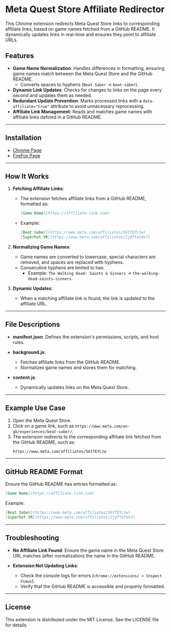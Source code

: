 # Meta Quest Store Affiliate Redirector

This Chrome extension redirects Meta Quest Store links to corresponding affiliate links, based on game names fetched from a GitHub README. It dynamically updates links in real-time and ensures they point to affiliate URLs.

## Features
- **Game Name Normalization**: Handles differences in formatting, ensuring game names match between the Meta Quest Store and the GitHub README.
  - Converts spaces to hyphens (`Beat Saber` → `beat-saber`).
- **Dynamic Link Updates**: Checks for changes to links on the page every second and updates them as needed.
- **Redundant Update Prevention**: Marks processed links with a `data-affiliate="true"` attribute to avoid unnecessary reprocessing.
- **Affiliate Link Management**: Reads and matches game names with affiliate links defined in a GitHub README.

---

## Installation
- [Chrome Page]("")
- [FireFox Page]("")

---

## How It Works
1. **Fetching Affiliate Links**:
   - The extension fetches affiliate links from a GitHub README, formatted as:
     ```markdown
     [Game Name](https://affiliate-link.com)
     ```
   - Example:
     ```markdown
     [Beat Saber](https://www.meta.com/affiliates/5GtTEYLtw)
     [Superhot VR](https://www.meta.com/affiliates/2jdfTeYdsf)
     ```

2. **Normalizing Game Names**:
   - Game names are converted to lowercase, special characters are removed, and spaces are replaced with hyphens.
   - Consecutive hyphens are limited to two.
     - Example: `The Walking Dead: Saints & Sinners` → `the-walking-dead-saints-sinners`.

3. **Dynamic Updates**:
   - When a matching affiliate link is found, the link is updated to the affiliate URL.

---

## File Descriptions
- **manifest.json**:
  Defines the extension's permissions, scripts, and host rules.
  
- **background.js**:
  - Fetches affiliate links from the GitHub README.
  - Normalizes game names and stores them for matching.

- **content.js**:
  - Dynamically updates links on the Meta Quest Store.

---

## Example Use Case
1. Open the Meta Quest Store.
2. Click on a game link, such as `https://www.meta.com/en-gb/experiences/beat-saber/`.
3. The extension redirects to the corresponding affiliate link fetched from the GitHub README, such as:
   ```
   https://www.meta.com/affiliates/5GtTEYLtw
   ```

---

## GitHub README Format
Ensure the GitHub README has entries formatted as:
```markdown
[Game Name](https://affiliate-link.com)
```
Example:
```markdown
[Beat Saber](https://www.meta.com/affiliates/5GtTEYLtw)
[Superhot VR](https://www.meta.com/affiliates/2jdfTeYdsf)
```

---

## Troubleshooting
- **No Affiliate Link Found**:
  Ensure the game name in the Meta Quest Store URL matches (after normalization) the name in the GitHub README.
  
- **Extension Not Updating Links**:
  - Check the console logs for errors (`chrome://extensions/ > Inspect Views`).
  - Verify that the GitHub README is accessible and properly formatted.

---

## License
This extension is distributed under the MIT License. See the LICENSE file for details.
